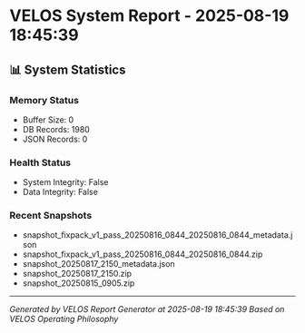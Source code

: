 # VELOS System Report - 2025-08-19 18:45:39

## 📊 System Statistics

### Memory Status
- Buffer Size: 0
- DB Records: 1980
- JSON Records: 0

### Health Status
- System Integrity: False
- Data Integrity: False

### Recent Snapshots
- snapshot_fixpack_v1_pass_20250816_0844_20250816_0844_metadata.json
- snapshot_fixpack_v1_pass_20250816_0844_20250816_0844.zip
- snapshot_20250817_2150_metadata.json
- snapshot_20250817_2150.zip
- snapshot_20250815_0905.zip

---
*Generated by VELOS Report Generator at 2025-08-19 18:45:39*
*Based on VELOS Operating Philosophy*